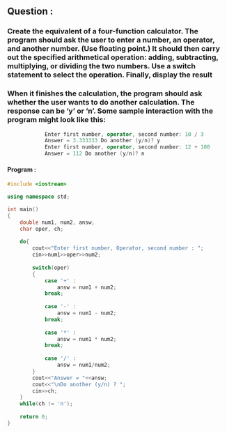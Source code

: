 ## Question :

### Create the equivalent of a four-function calculator. The program should ask the user to enter a number, an operator, and another number. (Use floating point.) It should then carry out the specified arithmetical operation: adding, subtracting, multiplying, or dividing the two numbers. Use a switch statement to select the operation. Finally, display the result
### When it finishes the calculation, the program should ask whether the user wants to do another calculation. The response can be ‘y’ or ‘n’. Some sample interaction with the program might look like this:

```C++
            Enter first number, operator, second number: 10 / 3 
            Answer = 3.333333 Do another (y/n)? y 
            Enter first number, operator, second number: 12 + 100 
            Answer = 112 Do another (y/n)? n
```

#### Program :

```C++
#include <iostream>

using namespace std;

int main()
{
    double num1, num2, answ;
    char oper, ch;
    
    do{
        cout<<"Enter first number, Operator, second number : ";
        cin>>num1>>oper>>num2;
        
        switch(oper)
        {
            case '+' :
                answ = num1 + num2;
            break;
            
            case '-' :
                answ = num1 - num2;
            break;
            
            case '*' :
                answ = num1 * num2;
            break;
            
            case '/' :
                answ = num1/num2; 
        }
        cout<<"Answer = "<<answ;
        cout<<"\nDo another (y/n) ? ";
        cin>>ch;
    }
    while(ch != 'n');
    
    return 0;
}
```
